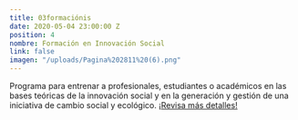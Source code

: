 ```yaml
---
title: 03formaciónis
date: 2020-05-04 23:00:00 Z
position: 4
nombre: Formación en Innovación Social
link: false
imagen: "/uploads/Pagina%202811%20(6).png"
---
```


Programa para entrenar a profesionales, estudiantes o académicos en las bases teóricas de la innovación social y en la generación y gestión de una iniciativa de cambio social y ecológico. [¡Revisa más detalles!](https://2811.cl/2020/05/05/formacion-en-innovacion-social/)